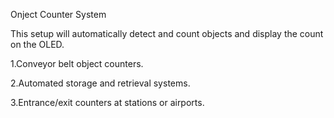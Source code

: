 Onject Counter System

This setup will automatically detect and count objects and display the count on the OLED.

1.Conveyor belt object counters.

2.Automated storage and retrieval systems.

3.Entrance/exit counters at stations or airports.
